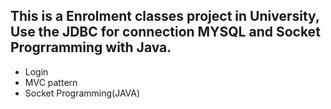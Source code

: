 

## This is a Enrolment classes project in University, Use the JDBC for connection MYSQL and Socket Progrramming with Java.
* Login 
* MVC pattern
* Socket Programming(JAVA)




